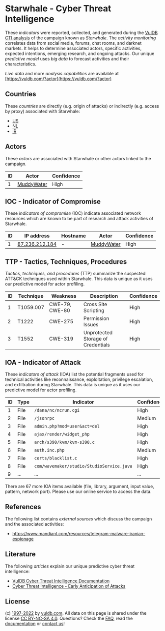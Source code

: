 # Starwhale - Cyber Threat Intelligence

These _indicators_ were reported, collected, and generated during the [VulDB CTI analysis](https://vuldb.com/?kb.cti) of the campaign known as _Starwhale_. The _activity monitoring_ correlates data from social media, forums, chat rooms, and darknet markets. It helps to determine associated actors, specific activities, expected intentions, emerging research, and ongoing attacks. Our unique _predictive model_ uses _big data_ to forecast activities and their characteristics.

_Live data_ and more _analysis capabilities_ are available at [https://vuldb.com/?actor](https://vuldb.com/?actor)

## Countries

These _countries_ are directly (e.g. origin of attacks) or indirectly (e.g. access by proxy) associated with Starwhale:

* [US](https://vuldb.com/?country.us)
* [NL](https://vuldb.com/?country.nl)
* [IR](https://vuldb.com/?country.ir)

## Actors

These _actors_ are associated with Starwhale or other actors linked to the campaign.

ID | Actor | Confidence
-- | ----- | ----------
1 | [MuddyWater](https://vuldb.com/?actor.muddywater) | High

## IOC - Indicator of Compromise

These _indicators of compromise_ (IOC) indicate associated network resources which are known to be part of research and attack activities of Starwhale.

ID | IP address | Hostname | Actor | Confidence
-- | ---------- | -------- | ----- | ----------
1 | [87.236.212.184](https://vuldb.com/?ip.87.236.212.184) | - | [MuddyWater](https://vuldb.com/?actor.muddywater) | High

## TTP - Tactics, Techniques, Procedures

_Tactics, techniques, and procedures_ (TTP) summarize the suspected ATT&CK techniques used within Starwhale. This data is unique as it uses our predictive model for actor profiling.

ID | Technique | Weakness | Description | Confidence
-- | --------- | -------- | ----------- | ----------
1 | T1059.007 | CWE-79, CWE-80 | Cross Site Scripting | High
2 | T1222 | CWE-275 | Permission Issues | High
3 | T1552 | CWE-319 | Unprotected Storage of Credentials | High

## IOA - Indicator of Attack

These _indicators of attack_ (IOA) list the potential fragments used for technical activities like reconnaissance, exploitation, privilege escalation, and exfiltration during Starwhale. This data is unique as it uses our predictive model for actor profiling.

ID | Type | Indicator | Confidence
-- | ---- | --------- | ----------
1 | File | `/dana/nc/ncrun.cgi` | High
2 | File | `/jsonrpc` | Medium
3 | File | `admin.php?mod=user&act=del` | High
4 | File | `ajax/render/widget_php` | High
5 | File | `arch/s390/kvm/kvm-s390.c` | High
6 | File | `auth.inc.php` | Medium
7 | File | `certs/blacklist.c` | High
8 | File | `com/wavemaker/studio/StudioService.java` | High
9 | ... | ... | ...

There are 67 more IOA items available (file, library, argument, input value, pattern, network port). Please use our online service to access the data.

## References

The following list contains _external sources_ which discuss the campaign and the associated activities:

* https://www.mandiant.com/resources/telegram-malware-iranian-espionage

## Literature

The following _articles_ explain our unique predictive cyber threat intelligence:

* [VulDB Cyber Threat Intelligence Documentation](https://vuldb.com/?kb.cti)
* [Cyber Threat Intelligence - Early Anticipation of Attacks](https://www.scip.ch/en/?labs.20201022)

## License

(c) [1997-2022](https://vuldb.com/?kb.changelog) by [vuldb.com](https://vuldb.com/?kb.about). All data on this page is shared under the license [CC BY-NC-SA 4.0](https://creativecommons.org/licenses/by-nc-sa/4.0/). Questions? Check the [FAQ](https://vuldb.com/?kb.faq), read the [documentation](https://vuldb.com/?kb) or [contact us](https://vuldb.com/?contact)!
